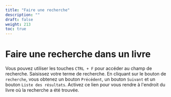 ```yaml
---
title: "Faire une recherche"
description: ""
draft: false
weight: 213
toc: true
---
```


# Faire une recherche dans un livre

Vous pouvez utiliser les touches `CTRL + F` pour accéder au champ de recherche. Saisissez votre terme de recherche. En cliquant sur le bouton de `recherche`, vous obtenez un bouton `Précédent`, un bouton `Suivant` et un bouton `Liste des résultats`. Activez ce lien pour vous rendre à l'endroit du livre où la recherche a été trouvée.

